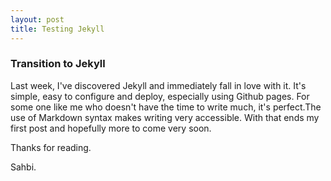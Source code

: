 ```yaml
---
layout: post
title: Testing Jekyll
---
```

### Transition to Jekyll
<p>Last week, I've discovered Jekyll and immediately fall in love with it. It's simple, easy to configure and deploy, especially using Github pages.
For some one like me who doesn't have the time to write much, it's perfect.The use of Markdown syntax makes writing very accessible.
With that ends my first post and hopefully more to come very soon.</p>
<p>Thanks for reading.</p>
Sahbi.


